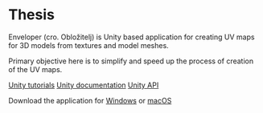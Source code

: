 # Thesis
Enveloper (cro. Obložitelj) is Unity based application for creating UV maps for 3D models from textures and model meshes.

Primary objective here is to simplify and speed up the process of creation of the UV maps.

[Unity tutorials](https://unity3d.com/learn/tutorials)
[Unity documentation](http://docs.unity3d.com/Manual/index.html)
[Unity API](http://docs.unity3d.com/ScriptReference/index.html)

Download the application for
[Windows](https://drive.google.com/file/d/0B7_EVZFDuiRTT1RfZXdQREs4SXM/view?usp=sharing)
or
[macOS](https://drive.google.com/file/d/0B7_EVZFDuiRTMDdXaVB3T2pLdkE/view?usp=sharing)
